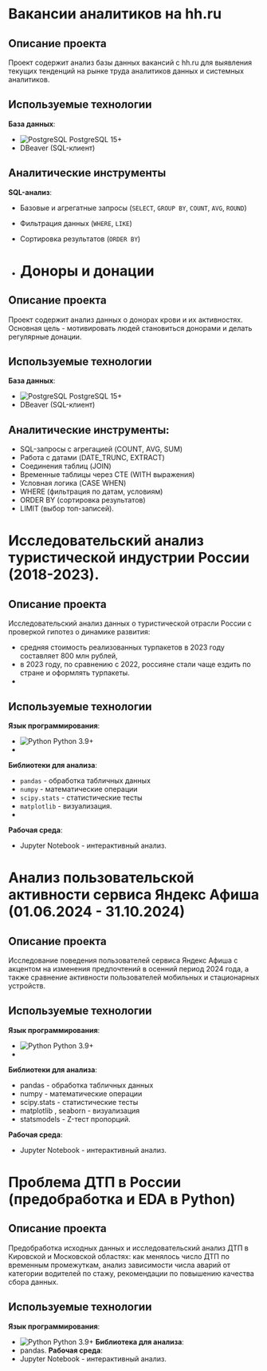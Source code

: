 ﻿# Вакансии аналитиков на hh.ru
## Описание проекта
Проект содержит анализ базы данных вакансий с hh.ru для выявления текущих тенденций на рынке труда аналитиков данных и системных аналитиков.
## Используемые технологии
**База данных**:
- <img src="https://img.shields.io/badge/PostgreSQL-4169E1?style=flat&logo=postgresql&logoColor=white" alt="PostgreSQL"> PostgreSQL 15+
- DBeaver (SQL-клиент)
## Аналитические инструменты
**SQL-анализ**:
- Базовые и агрегатные запросы (`SELECT`, `GROUP BY`, `COUNT`, `AVG`, `ROUND`)
- Фильтрация данных (`WHERE`, `LIKE`)
- Сортировка результатов (`ORDER BY`)

- # Доноры и донации
## Описание проекта
Проект содержит анализ данных о донорах крови и их активностях. Основная цель -  мотивировать людей становиться донорами и делать регулярные донации.
## Используемые технологии
**База данных**:
- <img src="https://img.shields.io/badge/PostgreSQL-4169E1?style=flat&logo=postgresql&logoColor=white" alt="PostgreSQL"> PostgreSQL 15+
- DBeaver (SQL-клиент)
## Аналитические инструменты:
- SQL-запросы с агрегацией (COUNT, AVG, SUM)
-  Работа с датами (DATE_TRUNC, EXTRACT)
- Соединения таблиц (JOIN)
- Временные таблицы через CTE (WITH выражения)
- Условная логика (CASE WHEN)
- WHERE (фильтрация по датам, условиям)
 - ORDER BY (сортировка результатов)
 - LIMIT (выбор топ-записей).

# Исследовательский анализ туристической индустрии России (2018-2023).
## Описание проекта
Исследовательский анализ данных о туристической отрасли России с проверкой гипотез о динамике развития:
- средняя стоимость реализованных турпакетов в 2023 году составляет 800 млн рублей,
- в 2023 году, по сравнению с 2022, россияне стали чаще ездить по стране и оформлять турпакеты.
- 
## Используемые технологии

**Язык программирования**:
- <img src="https://img.shields.io/badge/Python-3776AB?style=flat&logo=python&logoColor=white" alt="Python"> Python 3.9+
- 
**Библиотеки для анализа**:
- `pandas` - обработка табличных данных
- `numpy` - математические операции
- `scipy.stats` - статистические тесты
- `matplotlib` - визуализация.
- 
**Рабочая среда**:
- Jupyter Notebook - интерактивный анализ.
  
# Анализ пользовательской активности сервиса Яндекс Афиша (01.06.2024 - 31.10.2024)
## Описание проекта
Исследование поведения пользователей сервиса Яндекс Афиша с акцентом на изменения предпочтений в осенний период 2024 года, а также сравнение активности пользователей мобильных и стационарных устройств.
## Используемые технологии
**Язык программирования**:
- <img src="https://img.shields.io/badge/Python-3776AB?style=flat&logo=python&logoColor=white" alt="Python"> Python 3.9+
- 
**Библиотеки для анализа**:
- pandas - обработка табличных данных
- numpy - математические операции
- scipy.stats - статистические тесты
- matplotlib , seaborn - визуализация
- statsmodels - Z-тест пропорций.

**Рабочая среда**:
- Jupyter Notebook - интерактивный анализ.

# Проблема ДТП в России (предобработка и EDA в Python) 
## Описание проекта
Предобработка исходных данных и исследовательский анализ ДТП в Кировской и Московской областях: как менялось число ДТП по временным промежуткам, анализ зависимости числа аварий от категории водителей по стажу, рекомендации по повышению качества сбора данных.
## Используемые технологии
**Язык программирования**:
- <img src="https://img.shields.io/badge/Python-3776AB?style=flat&logo=python&logoColor=white" alt="Python"> Python 3.9+
**Библиотека для анализа**:
- pandas.
**Рабочая среда**:
- Jupyter Notebook - интерактивный анализ.


